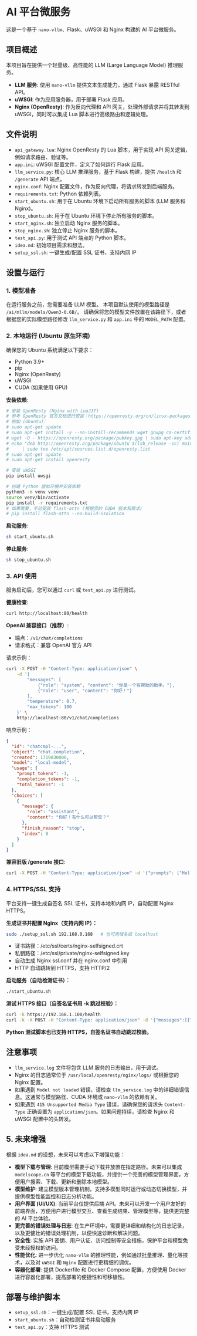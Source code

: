# AI 平台微服务

这是一个基于 `nano-vllm`、Flask、uWSGI 和 Nginx 构建的 AI 平台微服务。

## 项目概述

本项目旨在提供一个轻量级、高性能的 LLM (Large Language Model) 推理服务。
- **LLM 服务**: 使用 `nano-vllm` 提供文本生成能力，通过 Flask 暴露 RESTful API。
- **uWSGI**: 作为应用服务器，用于部署 Flask 应用。
- **Nginx (OpenResty)**: 作为反向代理和 API 网关，处理外部请求并将其转发到 uWSGI，同时可以集成 Lua 脚本进行高级路由和逻辑处理。

## 文件说明

- `api_gateway.lua`: Nginx OpenResty 的 Lua 脚本，用于实现 API 网关逻辑，例如请求路由、验证等。
- `app.ini`: uWSGI 配置文件，定义了如何运行 Flask 应用。
- `llm_service.py`: 核心 LLM 推理服务，基于 Flask 构建，提供 `/health` 和 `/generate` API 端点。
- `nginx.conf`: Nginx 配置文件，作为反向代理，将请求转发到后端服务。
- `requirements.txt`: Python 依赖列表。
- `start_ubuntu.sh`: 用于在 Ubuntu 环境下启动所有服务的脚本 (LLM 服务和 Nginx)。
- `stop_ubuntu.sh`: 用于在 Ubuntu 环境下停止所有服务的脚本。
- `start_nginx.sh`: 独立启动 Nginx 服务的脚本。
- `stop_nginx.sh`: 独立停止 Nginx 服务的脚本。
- `test_api.py`: 用于测试 API 端点的 Python 脚本。
- `idea.md`: 初始项目需求和想法。
- `setup_ssl.sh`: 一键生成/配置 SSL 证书，支持内网 IP

## 设置与运行

### 1. 模型准备

在运行服务之前，您需要准备 LLM 模型。
本项目默认使用的模型路径是 `/ai/mllm/models/Qwen3-0.6B/`。
请确保将您的模型文件放置在该路径下，或者根据您的实际模型路径修改 `llm_service.py` 和 `app.ini` 中的 `MODEL_PATH` 配置。

### 2. 本地运行 (Ubuntu 原生环境)

确保您的 Ubuntu 系统满足以下要求：
- Python 3.9+
- pip
- Nginx (OpenResty)
- uWSGI
- CUDA (如果使用 GPU)

**安装依赖**:

```bash
# 安装 OpenResty (Nginx with LuaJIT)
# 参考 OpenResty 官方文档进行安装：https://openresty.org/cn/linux-packages.html
# 例如 (Ubuntu):
# sudo apt-get update
# sudo apt-get install -y --no-install-recommends wget gnupg ca-certificates
# wget -O - https://openresty.org/package/pubkey.gpg | sudo apt-key add -
# echo "deb http://openresty.org/package/ubuntu $(lsb_release -sc) main" \
#     | sudo tee /etc/apt/sources.list.d/openresty.list
# sudo apt-get update
# sudo apt-get install openresty

# 安装 uWSGI
pip install uwsgi

# 创建 Python 虚拟环境并安装依赖
python3 -m venv venv
source venv/bin/activate
pip install -r requirements.txt
# 如果需要，手动安装 flash-attn (根据您的 CUDA 版本和需求)
# pip install flash-attn --no-build-isolation
```

**启动服务**:

```bash
sh start_ubuntu.sh
```

**停止服务**:

```bash
sh stop_ubuntu.sh
```

### 3. API 使用

服务启动后，您可以通过 `curl` 或 `test_api.py` 进行测试。

**健康检查**:

```bash
curl http://localhost:80/health
```

**OpenAI 兼容接口（推荐）**:

- 端点：`/v1/chat/completions`
- 请求格式：兼容 OpenAI 官方 API

请求示例：

```bash
curl -X POST -H "Content-Type: application/json" \
    -d '{
        "messages": [
            {"role": "system", "content": "你是一个有帮助的助手。"},
            {"role": "user", "content": "你好！"}
        ],
        "temperature": 0.7,
        "max_tokens": 100
    }' \
    http://localhost:80/v1/chat/completions
```

响应示例：

```json
{
  "id": "chatcmpl-...",
  "object": "chat.completion",
  "created": 1719830000,
  "model": "local-model",
  "usage": {
    "prompt_tokens": -1,
    "completion_tokens": -1,
    "total_tokens": -1
  },
  "choices": [
    {
      "message": {
        "role": "assistant",
        "content": "你好！有什么可以帮您？"
      },
      "finish_reason": "stop",
      "index": 0
    }
  ]
}
```

**兼容旧版 /generate 接口**:

```bash
curl -X POST -H "Content-Type: application/json" -d '{"prompts": ["Hello, how are you?"], "sampling_params": {"max_tokens": 50}}' http://localhost:80/generate
```

### 4. HTTPS/SSL 支持

平台支持一键生成自签名 SSL 证书，支持本地和内网 IP，自动配置 Nginx HTTPS。

**生成证书并配置 Nginx（支持内网 IP）：**

```bash
sudo ./setup_ssl.sh 192.168.0.168   # 也可用域名或 localhost
```

- 证书路径：/etc/ssl/certs/nginx-selfsigned.crt
- 私钥路径：/etc/ssl/private/nginx-selfsigned.key
- 自动生成 Nginx ssl.conf 并在 nginx.conf 中引用
- HTTP 自动跳转到 HTTPS，支持 HTTP/2

**启动服务（自动检测证书）：**

```bash
./start_ubuntu.sh
```

**测试 HTTPS 接口（自签名证书用 -k 跳过校验）：**

```bash
curl -k https://192.168.1.100/health
curl -k -X POST -H "Content-Type: application/json" -d '{"messages":[{"role":"user","content":"你好"}]}' https://192.168.1.100/v1/chat/completions
```

**Python 测试脚本也已支持 HTTPS，自签名证书自动跳过校验。**

## 注意事项

- `llm_service.log` 文件将包含 LLM 服务的日志输出，用于调试。
- Nginx 的日志通常位于 `/usr/local/openresty/nginx/logs/` 或根据您的 Nginx 配置。
- 如果遇到 `Model not loaded` 错误，请检查 `llm_service.log` 中的详细错误信息。这通常与模型路径、CUDA 环境或 `nano-vllm` 的依赖有关。
- 如果遇到 `415 Unsupported Media Type` 错误，请确保您的请求头 `Content-Type` 正确设置为 `application/json`。如果问题持续，请检查 Nginx 和 uWSGI 配置中的头转发。

## 5. 未来增强

根据 `idea.md` 的设想，未来可以考虑以下增强功能：

* **模型下载与管理**: 目前模型需要手动下载并放置在指定路径。未来可以集成 `modelscope.cn` 等平台的模型下载功能，并提供一个完善的模型管理界面，方便用户搜索、下载、更新和删除本地模型。
* **模型维护**: 建立模型版本管理机制，支持多模型同时运行或动态切换模型，并提供模型性能监控和日志分析功能。
* **用户界面 (UI/UX)**: 当前平台仅提供后端 API。未来可以开发一个用户友好的前端界面，方便用户进行模型交互、查看生成结果、管理模型等，提供更完整的 AI 平台体验。
* **更完善的错误处理与日志**: 在生产环境中，需要更详细和结构化的日志记录，以及更健壮的错误处理机制，以便快速诊断和解决问题。
* **安全性**: 实施 API 密钥、用户认证、访问控制等安全措施，保护平台和模型免受未经授权的访问。
* **性能优化**: 进一步优化 `nano-vllm` 的推理性能，例如通过批量推理、量化等技术，以及对 `uWSGI` 和 `Nginx` 配置进行更精细的调优。
* **容器化部署**: 提供 Dockerfile 和 Docker Compose 配置，方便使用 Docker 进行容器化部署，提高部署的便捷性和可移植性。

## 部署与维护脚本

- `setup_ssl.sh`：一键生成/配置 SSL 证书，支持内网 IP
- `start_ubuntu.sh`：自动检测证书并启动服务
- `test_api.py`：支持 HTTPS 测试
